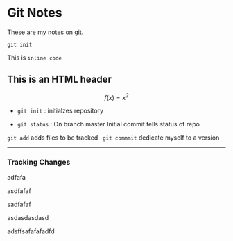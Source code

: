 # Git Notes

These are my notes on git.

```
git init

```

This is `inline code`

<h2> This is an HTML header</h2>

$$ f(x) = x^2 $$

* `git init` : initialzes repository

* `git status` : On branch master Initial commit tells status of repo 

` git add ` adds files to be tracked
` git commmit` dedicate myself to a version


---


### Tracking Changes

adfafa

asdfafaf

sadfafaf

asdasdasdasd


adsffsafafafadfd

